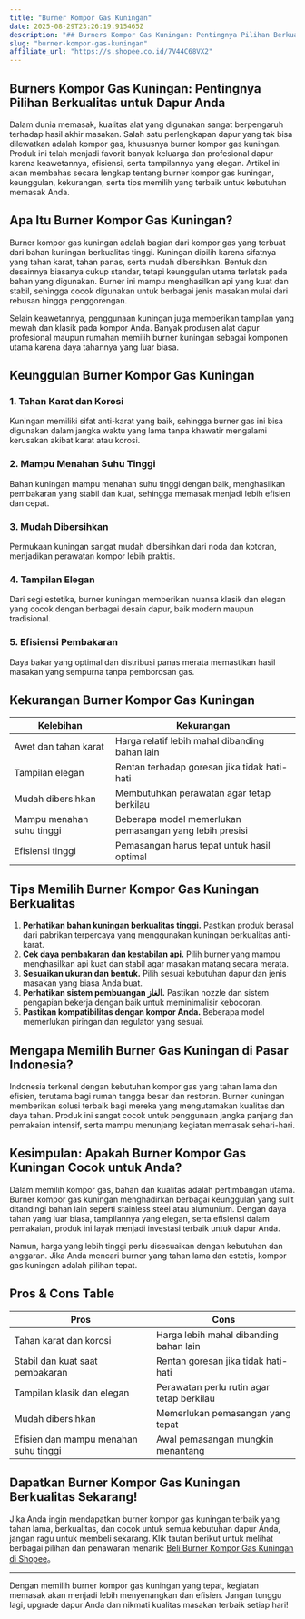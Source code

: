 ```yaml
---
title: "Burner Kompor Gas Kuningan"
date: 2025-08-29T23:26:19.915465Z
description: "## Burners Kompor Gas Kuningan: Pentingnya Pilihan Berkualitas untuk Dapur Anda..."
slug: "burner-kompor-gas-kuningan"
affiliate_url: "https://s.shopee.co.id/7V44C68VX2"
---
```

## Burners Kompor Gas Kuningan: Pentingnya Pilihan Berkualitas untuk Dapur Anda

Dalam dunia memasak, kualitas alat yang digunakan sangat berpengaruh terhadap hasil akhir masakan. Salah satu perlengkapan dapur yang tak bisa dilewatkan adalah kompor gas, khususnya burner kompor gas kuningan. Produk ini telah menjadi favorit banyak keluarga dan profesional dapur karena keawetannya, efisiensi, serta tampilannya yang elegan. Artikel ini akan membahas secara lengkap tentang burner kompor gas kuningan, keunggulan, kekurangan, serta tips memilih yang terbaik untuk kebutuhan memasak Anda.

## Apa Itu Burner Kompor Gas Kuningan?

Burner kompor gas kuningan adalah bagian dari kompor gas yang terbuat dari bahan kuningan berkualitas tinggi. Kuningan dipilih karena sifatnya yang tahan karat, tahan panas, serta mudah dibersihkan. Bentuk dan desainnya biasanya cukup standar, tetapi keunggulan utama terletak pada bahan yang digunakan. Burner ini mampu menghasilkan api yang kuat dan stabil, sehingga cocok digunakan untuk berbagai jenis masakan mulai dari rebusan hingga penggorengan.

Selain keawetannya, penggunaan kuningan juga memberikan tampilan yang mewah dan klasik pada kompor Anda. Banyak produsen alat dapur profesional maupun rumahan memilih burner kuningan sebagai komponen utama karena daya tahannya yang luar biasa.

## Keunggulan Burner Kompor Gas Kuningan

### 1. Tahan Karat dan Korosi
Kuningan memiliki sifat anti-karat yang baik, sehingga burner gas ini bisa digunakan dalam jangka waktu yang lama tanpa khawatir mengalami kerusakan akibat karat atau korosi.

### 2. Mampu Menahan Suhu Tinggi
Bahan kuningan mampu menahan suhu tinggi dengan baik, menghasilkan pembakaran yang stabil dan kuat, sehingga memasak menjadi lebih efisien dan cepat.

### 3. Mudah Dibersihkan
Permukaan kuningan sangat mudah dibersihkan dari noda dan kotoran, menjadikan perawatan kompor lebih praktis.

### 4. Tampilan Elegan
Dari segi estetika, burner kuningan memberikan nuansa klasik dan elegan yang cocok dengan berbagai desain dapur, baik modern maupun tradisional.

### 5. Efisiensi Pembakaran
Daya bakar yang optimal dan distribusi panas merata memastikan hasil masakan yang sempurna tanpa pemborosan gas.

## Kekurangan Burner Kompor Gas Kuningan

| Kelebihan                          | Kekurangan                                    |
|-------------------------------------|-----------------------------------------------|
| Awet dan tahan karat               | Harga relatif lebih mahal dibanding bahan lain  |
| Tampilan elegan                   | Rentan terhadap goresan jika tidak hati-hati  |
| Mudah dibersihkan                    | Membutuhkan perawatan agar tetap berkilau  |
| Mampu menahan suhu tinggi            | Beberapa model memerlukan pemasangan yang lebih presisi |
| Efisiensi tinggi                  | Pemasangan harus tepat untuk hasil optimal   |

## Tips Memilih Burner Kompor Gas Kuningan Berkualitas

1. **Perhatikan bahan kuningan berkualitas tinggi.** Pastikan produk berasal dari pabrikan terpercaya yang menggunakan kuningan berkualitas anti-karat.
2. **Cek daya pembakaran dan kestabilan api.** Pilih burner yang mampu menghasilkan api kuat dan stabil agar masakan matang secara merata.
3. **Sesuaikan ukuran dan bentuk.** Pilih sesuai kebutuhan dapur dan jenis masakan yang biasa Anda buat.
4. **Perhatikan sistem pembuangan الغاز.** Pastikan nozzle dan sistem pengapian bekerja dengan baik untuk meminimalisir kebocoran.
5. **Pastikan kompatibilitas dengan kompor Anda.** Beberapa model memerlukan piringan dan regulator yang sesuai.

## Mengapa Memilih Burner Gas Kuningan di Pasar Indonesia?

Indonesia terkenal dengan kebutuhan kompor gas yang tahan lama dan efisien, terutama bagi rumah tangga besar dan restoran. Burner kuningan memberikan solusi terbaik bagi mereka yang mengutamakan kualitas dan daya tahan. Produk ini sangat cocok untuk penggunaan jangka panjang dan pemakaian intensif, serta mampu menunjang kegiatan memasak sehari-hari.

## Kesimpulan: Apakah Burner Kompor Gas Kuningan Cocok untuk Anda?

Dalam memilih kompor gas, bahan dan kualitas adalah pertimbangan utama. Burner kompor gas kuningan menghadirkan berbagai keunggulan yang sulit ditandingi bahan lain seperti stainless steel atau alumunium. Dengan daya tahan yang luar biasa, tampilannya yang elegan, serta efisiensi dalam pemakaian, produk ini layak menjadi investasi terbaik untuk dapur Anda.

Namun, harga yang lebih tinggi perlu disesuaikan dengan kebutuhan dan anggaran. Jika Anda mencari burner yang tahan lama dan estetis, kompor gas kuningan adalah pilihan tepat.

## Pros & Cons Table

| **Pros**                                   | **Cons**                                         |
|--------------------------------------------|--------------------------------------------------|
| Tahan karat dan korosi                   | Harga lebih mahal dibanding bahan lain         |
| Stabil dan kuat saat pembakaran            | Rentan goresan jika tidak hati-hati           |
| Tampilan klasik dan elegan                 | Perawatan perlu rutin agar tetap berkilau     |
| Mudah dibersihkan                          | Memerlukan pemasangan yang tepat              |
| Efisien dan mampu menahan suhu tinggi | Awal pemasangan mungkin menantang             |

## Dapatkan Burner Kompor Gas Kuningan Berkualitas Sekarang!

Jika Anda ingin mendapatkan burner kompor gas kuningan terbaik yang tahan lama, berkualitas, dan cocok untuk semua kebutuhan dapur Anda, jangan ragu untuk membeli sekarang. Klik tautan berikut untuk melihat berbagai pilihan dan penawaran menarik: [Beli Burner Kompor Gas Kuningan di Shopee](https://s.shopee.co.id/7V44C68VX2)。

---

Dengan memilih burner kompor gas kuningan yang tepat, kegiatan memasak akan menjadi lebih menyenangkan dan efisien. Jangan tunggu lagi, upgrade dapur Anda dan nikmati kualitas masakan terbaik setiap hari!